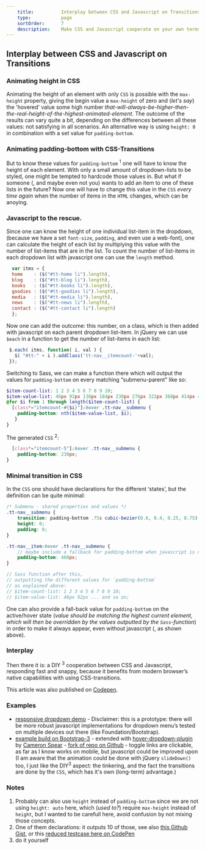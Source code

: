 ```yaml
---
    title:          Interplay between CSS and Javascript on Transitions
    type:           page
    sortOrder:      7
    description:    Make CSS and Javascript cooperate on your own terms
---
```


## Interplay between CSS and Javascript on Transitions

### Animating height in CSS
Animating the height of an element with only `CSS` is possible with the `max-height` property, giving the begin value a `max-height` of zero and (_let's say_) the 'hovered' value some high number _that-will-always-be-higher-then-the-real-height-of-the-highest-animated-element_. The outcome of the results can vary quite a bit, depending on the differences between all these values: not satisfying in all scenarios. An alternative way is using `height: 0` in combination with a set value for `padding-bottom`.

### Animating padding-bottom with CSS-Transitions
But to know these values for `padding-bottom` <sup>1</sup> one will have to know the height of each element. With only a small amount of dropdown-lists to be styled, one might be tempted to hardcode those values in. But what if someone (, and maybe even not you) wants to add an item to one of these lists in the future? Now one will have to change this value in the `CSS` _every time again_ when the number of items in the `HTML` changes, which can be anoying.

### Javascript to the rescue.
Since one can know the height of one individual list-item in the dropdown, (because we have a set `font-size`, `padding`, and even use a web-font), one can calculate the height of each list by multiplying this value with the number of list-items that are in the list. To count the number of list-items in each dropdown list with javascript one can use the `length` method.


```javascript
  var itms = {
  home    : ($("#tt-home li").length),
  blog    : ($("#tt-blog li").length),
  books   : ($("#tt-books li").length),
  goodies : ($("#tt-goodies li").length),
  media   : ($("#tt-media li").length),
  news    : ($("#tt-news li").length),
  contact : ($("#tt-contact li").length)
  };

```

Now one can add the outcome: this number, on a class, which is then added with javascript on each parent dropdown list-item. In jQuery we can use `$each` in a function to get the number of list-items in each list:

```javascript
 $.each( itms, function( i, val ) {
   $( "#tt-" + i ).addClass('tt-nav__itemcount-'+val);
 });

```

Switching to Sass, we can make a function there which will output the values for `padding-bottom` on every matching “submenu-parent” like so:


```scss
$item-count-list: 1 2 3 4 5 6 7 8 9 10;
$item-value-list: 46px 92px 138px 184px 230px 276px 322px 368px 414px 460px;
@for $i from 1 through length($item-count-list) {
  [class*="itemcount-#{$i}"]:hover .tt-nav__submenu {
    padding-bottom: nth($item-value-list, $i);
   }
}
```

The generated `CSS` <sup>2</sup>:

```css
  [class*="itemcount-5"]:hover .tt-nav__submenu {
    padding-bottom: 230px;
}
```

### Minimal transition in CSS
In the `CSS` one should have declarations for the different ‘states’, but the definition can be quite minimal:

```scss
/* Submenu - shared properties and values */
.tt-nav__submenu {
    transition: padding-bottom .75s cubic-bezier(0.6, 0.4, 0.25, 0.75);
    height: 0;
    padding: 0;
}

.tt-nav__item:hover .tt-nav__submenu {
    // maybe include a fallback for padding-bottom when javascript is not available:
    padding-bottom: 460px;
}

// Sass function after this,
// outputting the different values for `padding-bottom`
// as explained above:
// $item-count-list: 1 2 3 4 5 6 7 8 9 10;
// $item-value-list: 46px 92px ... and so on;

```

One can also provide a fall-back value for `padding-bottom` on the active/hover state (_value should be matching the highest current element, which will then be overridden by the values outputted by the `Sass`-function_) in order to make it always appear, even without javascript (, as shown above).

### Interplay
Then there it is: a DIY <sup>3</sup> cooperation between CSS and Javascript, responding fast and snappy, because it benefits from modern browser’s native capabilities with using CSS-transitions.

<span class="note">This article was also published on [Codepen](http://codepen.io/atelierbram/blog/interplay-css-javascript).</span>

### Examples
- [responsive dropdown demo](http://codepen.io/atelierbram/pen/AHwyr) - Disclaimer: this is a prototype: there will be more robust javascript implementations for dropdown menu’s tested on multiple devices out there (like Foundation/Bootstrap).
- [example build on Bootstrap-3](http://codepen.io/atelierbram/pen/vymHL/) -  extended with [hover-dropdown-plugin](https://github.com/CWSpear/bootstrap-hover-dropdown) by [Cameron Spear](http://cameronspear.com/blog/bootstrap-dropdown-on-hover-plugin/) - [fork of repo on Github](https://github.com/atelierbram/bootstrap-hover-dropdown) - toggle links are clickable, as far as I know works on mobile, but javascript could be improved upon (I am aware that the animation could be done with jQuery `slideDown()` too, I just like the DIY<sup>3</sup> aspect: the tinkering, and the fact the transitions are done by the `CSS`, which has it's own (long-term) advantage.)

### Notes
1. Probably can also use `height` instead of `padding-bottom` since we are not using `height: auto` here, which (_used to?_)
require `max-height` instead of `height`, but I wanted to be carefull here, avoid confusion by not mixing those concepts.
2. One of them declarations: it outputs 10 of those, see also [this Github Gist](https://gist.github.com/atelierbram/a88e3811173bb9d75b40), or this [reduced testcase here on CodePen](http://codepen.io/atelierbram/pen/CBLaw)
3.  do it yourself

